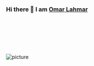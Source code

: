


### Hi there 👋 I am [Omar Lahmar](https://apurvshah007.github.io)

<br />
<br />

<!--
**ApurvShah007/ApurvShah007** is a ✨ _special_ ✨ repository because its `README.md` (this file) appears on your GitHub profile.
-->
<div>
 <p>

<br />
<br />

![picture](https://raw.githubusercontent.com/saadeghi/saadeghi/master/dino.gif)
<br />
<br />

